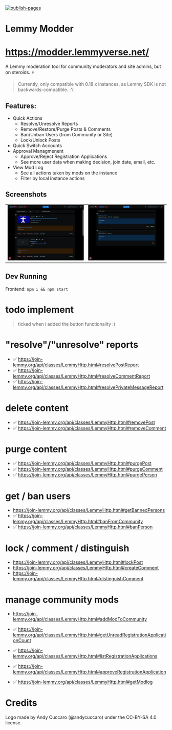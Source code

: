 [![publish-pages](https://github.com/tgxn/lemmy-modder/actions/workflows/publish-pages.yaml/badge.svg)](https://github.com/tgxn/lemmy-modder/actions/workflows/publish-pages.yaml)



# Lemmy Modder
# https://modder.lemmyverse.net/ 

A Lemmy moderation tool for community moderators and site admins, but on steroids. ⚡

 > Currently, only compatible with 0.18.x instances, as Lemmy SDK is not backwards-compatible. :'(


## Features:
- Quick Actions 
    - Resolve/Unresolve Reports
    - Remove/Restore/Purge Posts & Comments
    - Ban/Unban Users (from Community or Site)
    - Lock/Unlock Posts
- Quick Switch Accounts
- Approval Managmenent
    - Approve/Reject Registration Applications
    - See more user data when making decision, join date, email, etc.
- View Mod Log
    - See all actions taken by mods on the instance
    - Filter by local instance actions
    

## Screenshots
| | |
| --- | --- | 
| ![Login Screen](./docs/image/050/image-2.png) | ![Clean Screen](./docs/image/050/image.png)   |


## Dev Running

Frontend: `npm i && npm start`


# todo implement

 > ticked when i added the button functionality :)

# "resolve"/"unresolve" reports
- ✅ https://join-lemmy.org/api/classes/LemmyHttp.html#resolvePostReport
- ✅ https://join-lemmy.org/api/classes/LemmyHttp.html#resolveCommentReport
- ✅ https://join-lemmy.org/api/classes/LemmyHttp.html#resolvePrivateMessageReport

# delete content
- ✅ https://join-lemmy.org/api/classes/LemmyHttp.html#removePost
- ✅ https://join-lemmy.org/api/classes/LemmyHttp.html#removeComment


# purge content
- ✅ https://join-lemmy.org/api/classes/LemmyHttp.html#purgePost
- ✅ https://join-lemmy.org/api/classes/LemmyHttp.html#purgeComment
- ✅ https://join-lemmy.org/api/classes/LemmyHttp.html#purgePerson

# get / ban users
- https://join-lemmy.org/api/classes/LemmyHttp.html#getBannedPersons
- ✅ https://join-lemmy.org/api/classes/LemmyHttp.html#banFromCommunity
- ✅ https://join-lemmy.org/api/classes/LemmyHttp.html#banPerson

# lock / comment / distinguish
- https://join-lemmy.org/api/classes/LemmyHttp.html#lockPost
- https://join-lemmy.org/api/classes/LemmyHttp.html#createComment
- https://join-lemmy.org/api/classes/LemmyHttp.html#distinguishComment

# manage community mods
- https://join-lemmy.org/api/classes/LemmyHttp.html#addModToCommunity
- ✅ https://join-lemmy.org/api/classes/LemmyHttp.html#getUnreadRegistrationApplicationCount
- ✅ https://join-lemmy.org/api/classes/LemmyHttp.html#listRegistrationApplications
- ✅ https://join-lemmy.org/api/classes/LemmyHttp.html#approveRegistrationApplication

- ✅ https://join-lemmy.org/api/classes/LemmyHttp.html#getModlog


# Credits

Logo made by Andy Cuccaro (@andycuccaro) under the CC-BY-SA 4.0 license.

